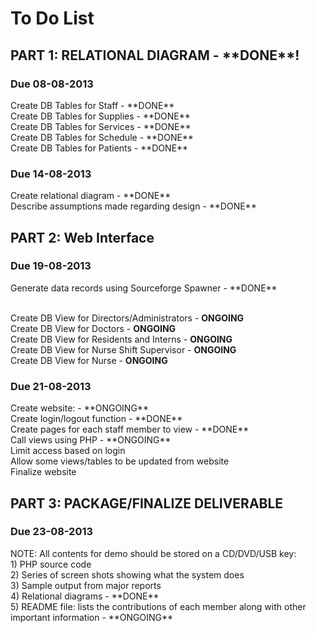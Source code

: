<h1>To Do List</h1>

<h2>PART 1: RELATIONAL DIAGRAM - **DONE**!</h2>

<h3>Due 08-08-2013</h3>
<p>
Create DB Tables for Staff - **DONE**<br>
Create DB Tables for Supplies - **DONE**<br>
Create DB Tables for Services - **DONE**<br>
Create DB Tables for Schedule - **DONE**<br>
Create DB Tables for Patients - **DONE**
</p>

<h3>Due 14-08-2013</h3>
<p>
Create relational diagram - **DONE**<br>
Describe assumptions made regarding design - **DONE**
</p>

<h2>PART 2: Web Interface</h2>

<h3>Due 19-08-2013</h3>
Generate data records using Sourceforge Spawner - **DONE**<br><br>

Create DB View for Directors/Administrators - **ONGOING**<br>
Create DB View for Doctors - **ONGOING**<br>
Create DB View for Residents and Interns - **ONGOING**<br>
Create DB View for Nurse Shift Supervisor - **ONGOING**<br>
Create DB View for Nurse - **ONGOING**
</p>

<h3>Due 21-08-2013</h3>
<p>
Create website: - **ONGOING**<br>
Create login/logout function - **DONE**<br>
Create pages for each staff member to view - **DONE**<br>
Call views using PHP - **ONGOING**<br>
Limit access based on login<br>
Allow some views/tables to be updated from website<br>
Finalize website
</p>

<h2>PART 3: PACKAGE/FINALIZE DELIVERABLE</h2>

<h3>Due 23-08-2013</h3>
<p>
NOTE: All contents for demo should be stored on a CD/DVD/USB key:<br>
1) PHP source code<br>
2) Series of screen shots showing what the system does<br>
3) Sample output from major reports<br>
4) Relational diagrams - **DONE**<br>
5) README file: lists the contributions of each member along with other important information - **ONGOING**<br>
</p>